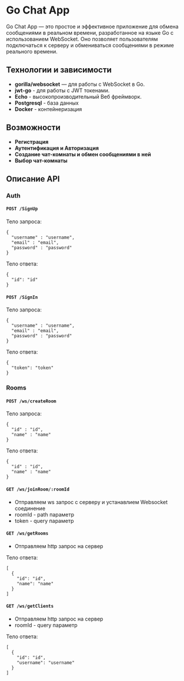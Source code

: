 # Go Chat App
Go Chat App — это простое и эффективное приложение для обмена сообщениями в реальном времени, разработанное на языке Go с использованием WebSocket. Оно позволяет пользователям подключаться к серверу и обмениваться сообщениями в режиме реального времени.​
## Технологии и зависимости
- **gorilla/websocket** —  для работы с WebSocket в Go.
- **jwt-go** -  для работы с JWT токенами.
- **Echo** - высокопроизводительный Веб фреймворк.
- **Postgresql** - база данных
- **Docker** - контейнеризация
## Возможности 
- **Регистрация**
- **Аутентификация и Авторизация**
- **Создание чат-комнаты и обмен сообщениями в ней**
- **Выбор чат-комнаты**
## Описание API
### Auth
#### `POST /SignUp`
Тело запроса:
```
{
  "username" : "username",
  "email" : "email",
  "password" : "password"
}
```
Тело ответа:
```
{
  "id": "id"
}
```

#### `POST /SignIn`
Тело запроса:
```
{
  "username" : "username",
  "email" : "email",
  "password" : "password"
}
```
Тело ответа:
```
{
  "token": "token"
}
```
### Rooms
#### `POST /ws/createRoom`
Тело запроса:
```
{
  "id" : "id",
  "name" : "name"
}
```

Тело ответа:
```
{
  "id" : "id",
  "name" : "name"
}
```
#### `GET /ws/joinRoom/:roomId`
- Отправляем ws запрос с серверу и устанавлием Websocket соединение
- roomId - path параметр
- token - query параметр

#### `GET /ws/getRooms`
- Отправляем http запрос на сервер
  
Тело ответа:
```
[
  {
    "id": "id",
    "name": "name"
  }
]
```
#### `GET /ws/getClients`
- Отправляем http запрос на сервер
- roomId - query параметр

Тело ответа:
```
[
  {
    "id": "id",
    "username": "username"
  }
]
```





